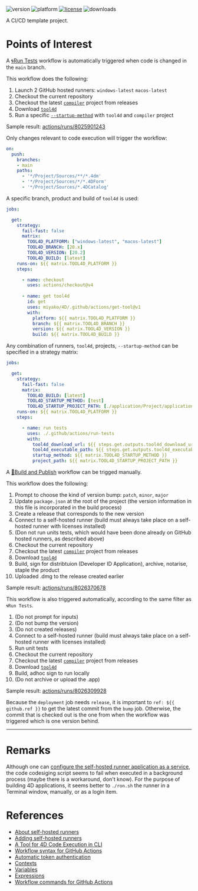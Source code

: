 ![version](https://img.shields.io/badge/version-20%2B-E23089)
![platform](https://img.shields.io/static/v1?label=platform&message=mac-intel%20|%20mac-arm%20|%20win-64&color=blue)
[![license](https://img.shields.io/github/license/miyako/4d-topic-cicd)](LICENSE)
![downloads](https://img.shields.io/github/downloads/miyako/4d-topic-cicd/total)

A CI/CD template project.

# Points of Interest

A [🌀Run Tests](https://github.com/miyako/4d-topic-cicd/blob/main/.github/workflows/run-tests.yml) workflow is automatically triggered when code is changed in the `main` branch. 

This workflow does the following:

1. Launch 2 GitHub hosted runners: `windows-latest` `macos-latest`
2. Checkout the current repository
3. Checkout the latest [`compiler`](https://github.com/miyako/4d-class-compiler) project from releases
4. Download [`tool4d`](https://developer.4d.com/docs/Admin/cli/#using-tool4d)
5. Run a specific [`--startup-method`](https://developer.4d.com/docs/Admin/cli/#launch-a-4d-application) with `tool4d` and `compiler` project 

Sample result: [actions/runs/8025901243](https://github.com/miyako/4d-topic-cicd/actions/runs/8025901243)

Only changes relevant to code execution will trigger the workflow:

```yml
on:
  push:
    branches:
    - main
    paths:
      - '*/Project/Sources/**/*.4dm'
      - '*/Project/Sources/*/*.4DForm'
      - '*/Project/Sources/*.4DCatalog' 
```

A specific branch, product and build of `tool4d` is used:

```yml
jobs:     

  get:
    strategy:
      fail-fast: false
      matrix:
        TOOL4D_PLATFORM: ["windows-latest", "macos-latest"]
        TOOL4D_BRANCH: [20.x]
        TOOL4D_VERSION: [20.2]
        TOOL4D_BUILD: [latest] 
    runs-on: ${{ matrix.TOOL4D_PLATFORM }}
    steps:

      - name: checkout 
        uses: actions/checkout@v4
    
      - name: get tool4d
        id: get
        uses: miyako/4D/.github/actions/get-tool@v1
        with:
          platform: ${{ matrix.TOOL4D_PLATFORM }}
          branch: ${{ matrix.TOOL4D_BRANCH }}
          version: ${{ matrix.TOOL4D_VERSION }}
          build: ${{ matrix.TOOL4D_BUILD }}
```

Any combination of runners, `tool4d`, projects, `--startup-method` can be specified in a strategy matrix:

```yml
jobs:     

  get:
    strategy:
      fail-fast: false
      matrix:
        TOOL4D_BUILD: [latest] 
        TOOL4D_STARTUP_METHOD: [test] 
        TOOL4D_STARTUP_PROJECT_PATH: [./application/Project/application.4DProject] 
    runs-on: ${{ matrix.TOOL4D_PLATFORM }}
    steps:

      - name: run tests
        uses: ./.github/actions/run-tests
        with:
          tool4d_download_url: ${{ steps.get.outputs.tool4d_download_url }}
          tool4d_executable_path: ${{ steps.get.outputs.tool4d_executable_path }}
          startup_method: ${{ matrix.TOOL4D_STARTUP_METHOD }}
          project_path: ${{ matrix.TOOL4D_STARTUP_PROJECT_PATH }}        
```

A [🎉Build and Publish](https://github.com/miyako/4d-topic-cicd/blob/main/.github/workflows/publish.yml) workflow can be trigged manually.

This workflow does the following:

1. Prompt to choose the kind of version bump: `patch`, `minor`, `major`
2. Update `package.json` at the root of the project (the version information in this file is incorporated in the build process)
3. Create a release that corresponds to the new version
4. Connect to a self-hosted runner (build must always take place on a self-hosted runner with licenses installed)
5. (Don not run units tests, which would have been done already on GitHub hosted runners, as described above)
6. Checkout the current repository
7. Checkout the latest [`compiler`](https://github.com/miyako/4d-class-compiler) project from releases
8. Download [`tool4d`](https://developer.4d.com/docs/Admin/cli/#using-tool4d)
9. Build, sign for distribtuion (Developer ID Application), archive, notarise, staple the product
10. Uploaded .dmg to the release created earlier

Sample result: [actions/runs/8026370678](https://github.com/miyako/4d-topic-cicd/actions/runs/8026370678)

This workflow is also triggered automatically, according to the same filter as `🌀Run Tests`.

1. (Do not prompt for inputs)
2. (Do not bump the version)
3. (Do not created releases)
4. Connect to a self-hosted runner (build must always take place on a self-hosted runner with licenses installed)
5. Run unit tests
6. Checkout the current repository
7. Checkout the latest [`compiler`](https://github.com/miyako/4d-class-compiler) project from releases
8. Download [`tool4d`](https://developer.4d.com/docs/Admin/cli/#using-tool4d)
9. Build, adhoc sign to run locally
10. (Do not archive or upload the .app)

Sample result: [actions/runs/8026309928](https://github.com/miyako/4d-topic-cicd/actions/runs/8026309928)

Because the `deployment` job needs `release`, it is important to `ref: ${{ github.ref }}` to get the latest commit from the `bump` job. Otherwise, the commit that is checked out is the one from when the workflow was triggered which is one version behind.

---

# Remarks

Although one can [configure the self-hosted runner application as a service](https://docs.github.com/en/actions/hosting-your-own-runners/managing-self-hosted-runners/configuring-the-self-hosted-runner-application-as-a-service?platform=mac), the code codesiging script seems to fail when executed in a background process (maybe there is a workaround, don't know). For the purpose of building 4D applications, it seems better to `./ron.sh` the runner in a Terminal window, manually, or as a login item.

# References

* [About self-hosted runners](https://docs.github.com/en/actions/hosting-your-own-runners/managing-self-hosted-runners/about-self-hosted-runners)
* [Adding self-hosted runners](https://docs.github.com/en/actions/hosting-your-own-runners/managing-self-hosted-runners/adding-self-hosted-runners)
* [A Tool for 4D Code Execution in CLI](https://blog.4d.com/a-tool-for-4d-code-execution-in-cli/)
* [Workflow syntax for GitHub Actions](https://docs.github.com/en/actions/using-workflows/workflow-syntax-for-github-actions#jobsjob_idif)
* [Automatic token authentication](https://docs.github.com/en/actions/security-guides/automatic-token-authentication)
* [Contexts](https://docs.github.com/en/actions/learn-github-actions/contexts)
* [Variables](https://docs.github.com/en/actions/learn-github-actions/variables)
* [Expressions](https://docs.github.com/en/actions/learn-github-actions/expressions)
* [Workflow commands for GitHub Actions](https://docs.github.com/en/actions/using-workflows/workflow-commands-for-github-actions#environment-files)
